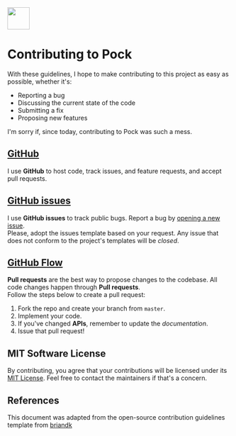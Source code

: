 <img src="https://pock.dev/assets/img/brand/web-icon-black.png" width="50"/>

# Contributing to Pock

With these guidelines, I hope to make contributing to this project as easy as possible, whether it's:

- Reporting a bug
- Discussing the current state of the code
- Submitting a fix
- Proposing new features

I'm sorry if, since today, contributing to Pock was such a mess.

## [GitHub](https://github.com/pock/pock)

I use **GitHub** to host code, track issues, and feature requests, and accept pull requests.

## [GitHub issues](https://github.com/pock/pock/issues)

I use **GitHub issues** to track public bugs. Report a bug by [opening a new issue]().  
Please, adopt the issues template based on your request. Any issue that does not conform to the project's templates will be *closed*.

## [GitHub Flow](https://guides.github.com/introduction/flow/index.html)

**Pull requests** are the best way to propose changes to the codebase. All code changes happen through **Pull requests**.  
Follow the steps below to create a pull request:

1. Fork the repo and create your branch from `master`.
2. Implement your code.
3. If you've changed **APIs**, remember to update the *documentation*.
4. Issue that pull request!

## MIT Software License

By contributing, you agree that your contributions will be licensed under its [MIT License](http://choosealicense.com/licenses/mit/). Feel free to contact the maintainers if that's a concern.

## References

This document was adapted from the open-source contribution guidelines template from [briandk](https://gist.github.com/briandk/3d2e8b3ec8daf5a27a62)
